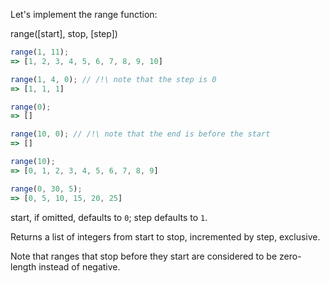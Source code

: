 Let's implement the range function:

range([start], stop, [step])

```javascript
range(1, 11);
=> [1, 2, 3, 4, 5, 6, 7, 8, 9, 10]

range(1, 4, 0); // /!\ note that the step is 0
=> [1, 1, 1]

range(0);
=> []

range(10, 0); // /!\ note that the end is before the start
=> []

range(10);
=> [0, 1, 2, 3, 4, 5, 6, 7, 8, 9]

range(0, 30, 5);
=> [0, 5, 10, 15, 20, 25]
```
start, if omitted, defaults to `0`; step defaults to `1`.

Returns a list of integers from start to stop, incremented by step, exclusive.

Note that ranges that stop before they start are considered to be zero-length instead of negative.

